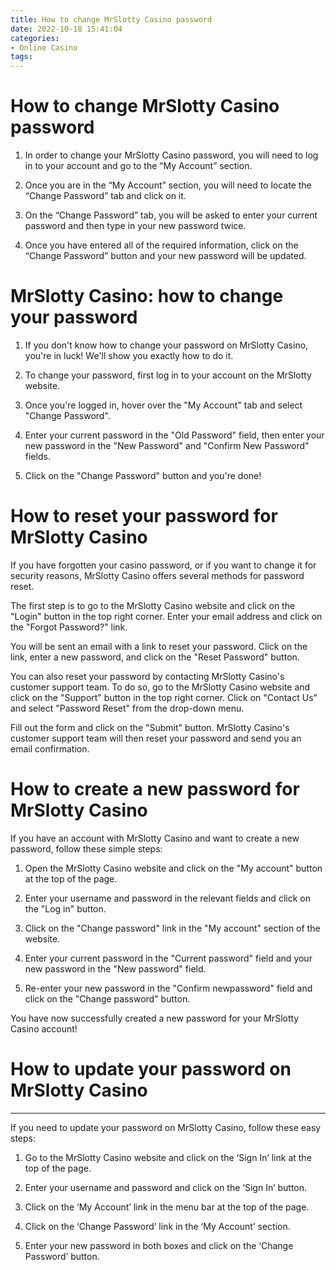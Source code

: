 ```yaml
---
title: How to change MrSlotty Casino password
date: 2022-10-18 15:41:04
categories:
- Online Casino
tags:
---
```



#  How to change MrSlotty Casino password

1. In order to change your MrSlotty Casino password, you will need to log in to your account and go to the “My Account” section.

2. Once you are in the “My Account” section, you will need to locate the “Change Password” tab and click on it.

3. On the “Change Password” tab, you will be asked to enter your current password and then type in your new password twice.

4. Once you have entered all of the required information, click on the “Change Password” button and your new password will be updated.

#  MrSlotty Casino: how to change your password

1. If you don't know how to change your password on MrSlotty Casino, you're in luck! We'll show you exactly how to do it.

2. To change your password, first log in to your account on the MrSlotty website.

3. Once you're logged in, hover over the "My Account" tab and select "Change Password".

4. Enter your current password in the "Old Password" field, then enter your new password in the "New Password" and "Confirm New Password" fields.

5. Click on the "Change Password" button and you're done!

#  How to reset your password for MrSlotty Casino

If you have forgotten your casino password, or if you want to change it for security reasons, MrSlotty Casino offers several methods for password reset.

The first step is to go to the MrSlotty Casino website and click on the "Login" button in the top right corner. Enter your email address and click on the "Forgot Password?" link.

You will be sent an email with a link to reset your password. Click on the link, enter a new password, and click on the "Reset Password" button.

You can also reset your password by contacting MrSlotty Casino's customer support team. To do so, go to the MrSlotty Casino website and click on the "Support" button in the top right corner. Click on "Contact Us" and select "Password Reset" from the drop-down menu.

Fill out the form and click on the "Submit" button. MrSlotty Casino's customer support team will then reset your password and send you an email confirmation.

#  How to create a new password for MrSlotty Casino

If you have an account with MrSlotty Casino and want to create a new password, follow these simple steps:

1. Open the MrSlotty Casino website and click on the "My account" button at the top of the page.

2. Enter your username and password in the relevant fields and click on the "Log in" button.

3. Click on the "Change password" link in the "My account" section of the website.

4. Enter your current password in the "Current password" field and your new password in the "New password" field.

5. Re-enter your new password in the "Confirm newpassword" field and click on the "Change password" button.

You have now successfully created a new password for your MrSlotty Casino account!

#  How to update your password on MrSlotty Casino

******

If you need to update your password on MrSlotty Casino, follow these easy steps:

1. Go to the MrSlotty Casino website and click on the ‘Sign In’ link at the top of the page.

2. Enter your username and password and click on the ‘Sign In’ button.

3. Click on the ‘My Account’ link in the menu bar at the top of the page.

4. Click on the ‘Change Password’ link in the ‘My Account’ section.

5. Enter your new password in both boxes and click on the ‘Change Password’ button.